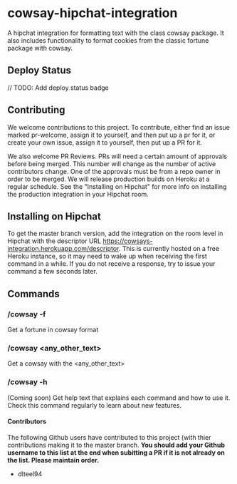 # cowsay-hipchat-integration
A hipchat integration for formatting text with the class cowsay package.  It also includes functionality to format cookies from the classic fortune package with cowsay.

## Deploy Status
// TODO: Add deploy status badge

## Contributing
We welcome contributions to this project.  To contribute, either find an issue marked pr-welcome, assign it to yourself, and then put up a pr for it, or create your own issue, assign it to yourself, then put up a PR for it.

We also welcome PR Reviews.  PRs will need a certain amount of approvals before being merged.  This number will change as the number of active contributors change.  One of the approvals must be from a repo owner in order to be merged.  We will release production builds on Heroku at a regular schedule.  See the "Installing on Hipchat" for more info on installing the production integration in your Hipchat room.

## Installing on Hipchat
To get the master branch version, add the integration on the room level in Hipchat with the descriptor URL https://cowsays-integration.herokuapp.com/descriptor.  This is currently hosted on a free Heroku instance, so it may need to wake up when receiving the first command in a while.  If you do not receive a response, try to issue your command a few seconds later.

## Commands
### /cowsay -f
Get a fortune in cowsay format

### /cowsay <any_other_text>
Get a cowsay with the <any_other_text>

### /cowsay -h
(Coming soon)
Get help text that explains each command and how to use it.  Check this command regularly to learn about new features.

#### Contributors
The following Github users have contributed to this project (with thier contributions making it to the master branch.  **You should add your Github username to this list at the end when subitting a PR if it is not already on the list.  Please maintain order.**
- dlteel94
